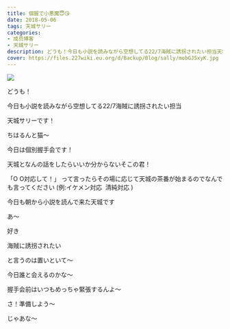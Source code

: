 ```yaml
---
title: 個握で小悪魔😇😘
date: 2018-05-06
tags: 天城サリー
categories: 
- 成员博客
- 天城サリー
description: どうも！今日も小説を読みながら空想してる22/7海賊に誘拐されたい担当天城サリーです！ちはるんと猫〜今日は個別握手会です！天城となんの話をしたらいいか分からないそこの君！「O O対応して！」 って言ったら...
cover: https://files.227wiki.eu.org/d/Backup/Blog/sally/mobGJSxyK.jpg 
---
```

![](https://files.227wiki.eu.org/d/Backup/Blog/sally/mobGJSxyK.jpg)

どうも！




今日も小説を読みながら空想してる22/7海賊に誘拐されたい担当




天城サリーです！




ちはるんと猫〜




今日は個別握手会です！




天城となんの話をしたらいいか分からないそこの君！




「O O対応して！」 って言ったらその場に応じて天城の茶番が始まるのでなんでも言ってください
(例:イケメン対応  清純対応 )




今日も朝から小説を読んで来た天城です




あ〜




好き




海賊に誘拐されたい




と言うのは置いといて〜




今日誰と会えるのかな〜




握手会前はいつもめっちゃ緊張するんよ〜




さ！準備しよう〜




じゃあな〜





















